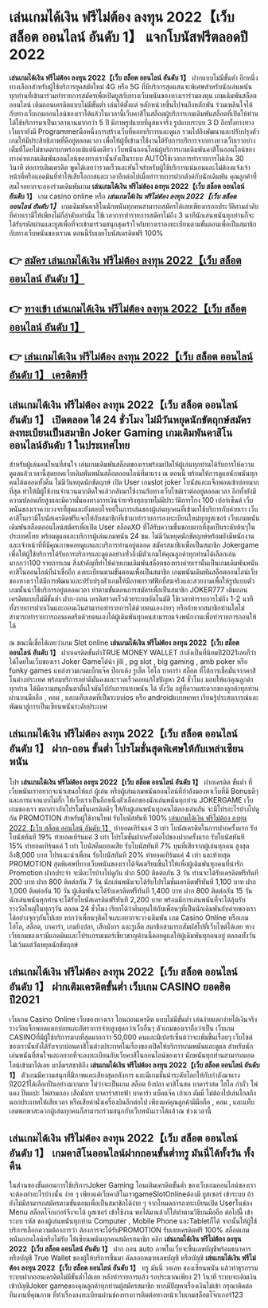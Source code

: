 # เล่นเกมได้เงิน ฟรีไม่ต้อง ลงทุน 2022【เว็บ สล็อต ออนไลน์ อันดับ 1】  แจกโบนัสฟรีตลอดปี 2022

**เล่นเกมได้เงิน ฟรีไม่ต้อง ลงทุน 2022【เว็บ สล็อต ออนไลน์ อันดับ 1】** ฝากแบบไม่มีขั้นต่ำ  อีกหนึ่งทางเลือกสำหรับผู้ใช้บริการยุคสมัยใหม่ 4G หรือ 5G ที่มีบริการสุดแสนจะพิเศษสำหรับนักเล่นพนันทุกท่านที่เข้ามาร่วมทำรายการสมัครเพื่อเปิดยูสกับทางเว็บพนันของทางเราร่วมลงทุน เกมเดิมพันสล็อตออนไลน์ เติมถอนเครดิตแบบไม่มีขั้นต่ำ เล่นได้ตั้งแต่ หลักหน่วยขึ้นไปจนถึงหลักพัน ร่วมเพลินใจได้กับทางเว็บเกมออนไลน์ของเราได้แล้วในเวลานี้เว็บคาสิโนสล็อตผู้บริการเกมเดิมพันสล็อตที่เปิดให้ท่านได้ใช้บริการมาเป็นเวลานานมากกว่า 5 ปี มีภาพรูปแบบที่ดูสมจจริง รูปแบบระบบ 3 D
อีกทั้งทางทางเว็บเรายังมี Programmerมือหนึ่งการสร้างเว็บที่คอยบริการและดูแล  รวมไปถึงพัฒนาและปรับปรุงตัวเกมให้มีประสิทธิภาพที่ดีอยู่ตลอดเวลา เพื่อให้ผู้ที่เข้ามาใช้งานได้รับการบริการจากทางทางเว็บเราอย่างเต็มที่โดยไม่ขาดตกบกพร่องแม้แต่นิดเดียว เว็บพนันออนไลน์ผู้บริการเกมเดิมพันคาสิโนออนไลน์ของทางค่ายเกมเดิมพันออนไลน์ของทางเรานั้นยังเป็นระบบ AUTOใช้เวลาการทำรายการไม่เกิน 30 วินาที ต่อการเติมเครดิต พูดได้เลยว่ารวดเร็วและทันใจสำหรับผู้ใช้บริการแน่นอนและไม่ต้องแจ้งเจ้าหน้าที่หรือแอดมินที่ทำให้เสียโอกาสและเวลาอีกต่อไปเมื่อทำรายการฝากตังค์กับนักเดิมพัน
คุณลูกค้าที่สนใจอยากจะลองร่วมเดิมพันเกม **เล่นเกมได้เงิน ฟรีไม่ต้อง ลงทุน 2022【เว็บ สล็อต ออนไลน์ อันดับ 1】** เกม casino online หรือ ***เล่นเกมได้เงิน ฟรีไม่ต้อง ลงทุน 2022【เว็บ สล็อต ออนไลน์ อันดับ 1】*** เกมเดิมพันคาสิโนนักพนันทุกคนสามารถสมัครได้เลยเพียงกรอกประวัติตามลำดับที่ค่ายเรามีให้เพียงไม่กี่ลำดับเท่านั้น ใช้เวลาการทำรายการสมัครไม่ถึง 3 นาทีนักเล่นพนันทุกท่านก็จะได้รับรหัสผ่านและยูสเพื่อที่จะเข้ามาร่วมสนุกสุดเร้าใจกับทางเราลงทะเบียนตามขั้นตอนเพื่อเป็นสมาชิกกับทางเว็บพนันของเราณ ตอนนี้รับเลยโบนัสเครดิตฟรี 100%

## 👉 [สมัคร เล่นเกมได้เงิน ฟรีไม่ต้อง ลงทุน 2022【เว็บ สล็อต ออนไลน์ อันดับ 1】](https://archa888.com/)
## 👉 [ทางเข้า เล่นเกมได้เงิน ฟรีไม่ต้อง ลงทุน 2022【เว็บ สล็อต ออนไลน์ อันดับ 1】](https://archa888.com/)
## 👉 [เล่นเกมได้เงิน ฟรีไม่ต้อง ลงทุน 2022【เว็บ สล็อต ออนไลน์ อันดับ 1】 เครดิตฟรี](https://archa888.com/)

## เล่นเกมได้เงิน ฟรีไม่ต้อง ลงทุน 2022【เว็บ สล็อต ออนไลน์ อันดับ 1】 เปิดตลอด ได้ 24 ชั่วโมง ไม่มีวันหยุดนักขัตฤกษ์สมัครลงทะเบียนเป็นสมาชิก Joker Gaming เกมเดิมพันคาสิโนออนไลน์อันดับ 1 ในประเทศไทย

สำหรับผู้เล่นคนไหนที่สนใจ เล่นเกมเดิมพันสล็อตของเราพร้อมเปิดให้ผู้เล่นทุกท่านได้รับการให้ความดูแลแล้วเวลานี้สุดยอดเว็บเดิมพันพนันสล็อตออนไลน์ที่มาแรง ณ ตอนนี้ พร้อมให้การดูแลนักพนันทุกคนได้ตลอดทั้งคืน ไม่มีวันหยุดนักขัตฤกษ์ เปิด User เกมslot joker โบนัสและแจ็กพอตเข้าบ่อยมากที่สุด ทำให้มีผู้ใช้งานจำนวนมากติดใจแล้วกลับมาใช้งานกับทางเว็บไซต์เราต่ออยู่ตลอดเวลา อีกทั้งยังมีความปลอดภัยสูงและมีความั่นคงทางการเงินจ่ายจริงทุกบาทไม่มีประวัติการโกง 100 เปอร์เซ็นต์ เว็บพนันของเราควบวงจรที่สุดและยังตอบโจทย์ในการเล่นของผู้เล่นทุกคนที่เข้ามาใช้บริการกับค่ายเรา
เว็บคาสิโนเรามีโบนัสเครดิตฟรีแจกให้กับสมาชิกที่เข้ามาทำรายการลงทะเบียนใหม่ทุกยูสเซอร์ เว็บเกมพนันเดิมพันสล็อตออนไลน์สมัครเพื่อเปิด User สล็อตXO ที่ได้รับความชื่นชอบมากที่สุดเป็นระดับต้นๆในประเทศไทย พร้อมดูแลและบริการผู้เล่นเกมพนัน 24 ชม. ไม่มีวันหยุดนักขัตฤกษ์พร้อมยังมีพนักงานและเจ้าหน้าที่ที่มีคุณภาพคอยดูแลและบริการท่านอยู่ตลอด สมัครสมาชิกเพื่อเป็นสมาชิก Jokergame เพื่อให้ผู้ใช้บริการได้รับการบริการและดูแลอย่างทั่วถึงมีตัวเกมให้คุณลูกค้าทุกท่านได้เลือกเล่นมากกว่า100 รายการเกม
สิ่งสำคัญที่ทำให้ค่ายเกมเดิมพันสล็อตของทางค่ายเรานั้นเป็นเกมเดิมพันพนันคาสิโนออนไลน์ที่น่าเชื่อถือ ลงทะเบียนตามขั้นตอนเพื่อเป็นสมาชิก  เกมพนันเดิมพันสล็อตออนไลน์เว็บของทางเราได้มีการพัฒนาและปรับปรุงตัวเกมให้มีภาพกราฟฟิกที่สมจริงและสวยงามเพื่อให้รูปแบบตัวเกมนั้นน่าใช้บริการอยู่ตลอดเวลา ทำตามขั้นตอนการสมัครเพื่อเป็นสมาชิก JOKER777 เติมถอน เครดิตแบบไม่มีขั้นต่ำ ฝาก-ถอน เครดิตรวดเร็วด้วยระบบอัตโนมัติ ใช้เวลาทำรายการไม่ถึง 1-2 นาทีทั้งรายการฝากเงินและถอนเงินสามารถทำรายการได้ด้วยตนเองง่ายๆ หรือถ้าหากสมาชิกท่านใดไม่สามารถทำรายการถอนเคดริตด้วยตนเองได้ผู้เดิมพันทุกคนสามารถแจ้งพนักงานเพื่อทำรายการถอนให้ได้

ณ ขณะนี้เชื่อได้เลยว่าเกม Slot online **เล่นเกมได้เงิน ฟรีไม่ต้อง ลงทุน 2022【เว็บ สล็อต ออนไลน์ อันดับ 1】** ฝากเครดิตขั้นต่ำTRUE MONEY WALLET กำลังเป็นที่นิยมปี2021เลยก็ว่าได้โดยในเว็บของเรา Joker Gameได้นำ  jili , pg slot , big gaming , amb poker หรือ funky games แหล่งรวมเกมแบ็กแจ๊ค ป๊อกเด้ง รูเล็ต ไฮโล บาคาร่า สล็อต ที่ได้การเชื่อมั่นจากคาสิโนต่างประเทศ พร้อมบริการอย่าดีมั่นคงและรวดเร็วคอยแก้ไขปัญหา 24 ชั่วโมง มอบให้แก่คุณลูกค้าทุกท่าน ได้มีความสนุกตื่นตาตื่นใจมันไปกับการแทงพนัน ได้ ทั้งวัน อยู่ที่ความสะดวกของลูกค้าทุกท่านผ่านบนมือถือ , คอม , และแท็บเลตที่เป็นระบบios หรือ androidแบบพกพา เรียนรู้ประสบการณ์และพัฒนาสู่การเป็นเซียนพนันระดับประเทศ

## เล่นเกมได้เงิน ฟรีไม่ต้อง ลงทุน 2022【เว็บ สล็อต ออนไลน์ อันดับ 1】 ฝาก-ถอน ขั้นต่ำ โปรโมชั่นสุดพิเศษให้กับเหล่าเซียนพนัน

โปร **เล่นเกมได้เงิน ฟรีไม่ต้อง ลงทุน 2022【เว็บ สล็อต ออนไลน์ อันดับ 1】** ฝากเครดิต ขั้นต่ำ ที่เว็บพนันเราอยากจะนำเสนอให้แก่  ผู้เล่น หรือผู้เล่นเกมพนันออนไลน์ที่กำลังมองหาเว็บที่มี Bonusดีๆ และการแจกแบบไม่กั๊ก ให้เว็บเราเป็นอีกหนึ่งตัวเลือกของนักเล่นพนันทุกท่าน JOKERGAME เว็บเกมของเรา ขอกล่าวกับโปรโมชั่นเครดิตดีๆ ให้กับผู้เล่นพนันทุกคนได้ลองเล่นกัน จะมีโปรอะไรบ้างไปดูกัน
 PROMOTION สำหรับผู้ใช้งานใหม่ รับโบนัสทันที 100% [เล่นเกมได้เงิน ฟรีไม่ต้อง ลงทุน 2022【เว็บ สล็อต ออนไลน์ อันดับ 1】](https://archa888.com/) ทำยอดเทิร์นแค่ 3 เท่า
โบนัสเครดิตในการฝากครั้งแรก รับโบนัสทันที 19% ทำยอดเทิร์นแค่ 3 เท่า
โปรโมชั่นฝากครั้งต่อไปของฝากครั้งแรก รับโบนัสทันที 15% ทำยอดเทิร์นแค่ 1 เท่า
โบนัสคืนยอดเสีย รับโบนัสทันที 7% ทุนที่เสียจากผู้เล่นทุกคน สูงสุดถึง8,000 บาท
โปรแนะนำเพื่อน รับโบนัสทันที 20% ทำยอดเทิร์นแค่ 4 เท่า
และท้ายสุด PROMOTION สุดพิเศษที่ทางเว็บพนันของเราได้จัดเตรียมขึ้นไว้ให้เพื่อผู้เดิมพันทุกคนที่น่ารัก  Promotion ฝากประจำ จะมีอะไรบ้างไปดูกัน
ฝาก 500 ติดต่อกัน 3 วัน ท่านจะได้รับเครดิตฟรีทันที 200 บาท
ฝาก 800 ติดต่อกัน 7 วัน นักเล่นพนันจะได้รับโปรโมชั่นเครดิตฟรีทันที 1,100 บาท
ฝาก 1,000 ติดต่อกัน 10 วัน ผู้เดิมพันจะได้รับเครดิตฟรีทันที 1,400 บาท
ฝาก 800 ติดต่อกัน 15 วัน นักเล่นพนันทุกท่านจะได้รับโบนัสเครดิตฟรีทันที 2,200 บาท
พร้อมมีการเล่นพนันที่จะได้ลุ้นรับรางวัลใหญ่ในทุกๆวัน ตลอด 24 ชั่วโมง เรียกได้ว่าคืนทุนให้กับเพื่อนๆที่เป็นนักเดิมพันกับค่ายของเราได้อย่างจุกๆกันไปเลย หากว่าเพื่อนๆติดใจและอยากจะวางเดิมพัน เกม  Casino Online หรือเกมไฮโล, สล็อต, บาคาร่า, เกมยิงปลา, เสือมังกร และรูเล็ต สมาชิกสามารถสัมผัสไปที่เว็บไซต์ได้เลย ทางเว็บเกมของเรามีแอดมินและโปรแกรมเมอร์เชี่ยวชาญด้านนี้คอยดูแลให้ผู้เดิมพันทุกคนอยู่ ตลอดทั้งวัน ไม่เว้นแต่วันหยุดนักขัตฤกษ์

## เล่นเกมได้เงิน ฟรีไม่ต้อง ลงทุน 2022【เว็บ สล็อต ออนไลน์ อันดับ 1】 ฝากเติมเครดิตขั้นต่ำ  เว็บเกม CASINO ยอดฮิตปี2021

เว็บเกม  Casino Online เว็บของทางเรา โอนถอนเครดิต แบบไม่มีขั้นต่ำ เล่นง่ายแตกง่ายได้เงินจริง รางวัลแจ็กพอตแตกบ่อยและอัตราการจ่ายสูงสุดกว่าเว็บอื่นๆ ตัวเกมของเราถือว่าเป็น เว็บเกม CASINOที่มีผู้ใช้บริการมากที่สุดมากกว่า 50,000 คนและมีเปอร์เซ็นต์ว่าจะเพิ่มขึ้นเรื่อยๆ เว็บไซต์ของเรานั้นยังได้รับจากบ่อนคาสิโนต่างประเทศในเรื่องของเปิดให้บริการเกมพนันและดูแล สำหรับนักเล่นพนันที่สนใจและอยากที่จะลงทะเบียนกับเว็บคาสิโนออนไลน์ของเรา นักพนันทุกท่านสามารถแอดไลน์เข้ามาได้เลย
	มาลิ้มรสชาติถึง **เล่นเกมได้เงิน ฟรีไม่ต้อง ลงทุน 2022【เว็บ สล็อต ออนไลน์ อันดับ 1】** ตัวเกมมีความสนุกที่มีภาพและเสียงสุดอลังการ และมีเกมชั้นนำระดับโลกให้กับกำลังมาแรงปี2021ได้เลือกปั่นอย่างมากมาย  ไม่ว่าจะเป็นเกม สล็อต ยิงปลา คาสิโนสด บาคาร่าสด ไฮโล กำถั่ว ไพ่แคง ปั่นแปะ ไพ่สามกอง เสือมังกร บาคาร่าสายฟ้า บาคาร่า แบ็คแจ๊ค เก้าเก ดัมมี่ ไม่ต้องไปเล่นไกลถึงนอกประเทศให้เสียเวลา หรือเสียค่านั่งเครื่องบินอีกต่อไป เพียงแค่คุณลูกค้ามีมือถือ , คอม , และแท็บเลตพกพาสะดวกผู้เล่นทุกคนก็สามารถร่วมสนุกกับเว็บพนันเราได้แล้วณ ช่วงเวลานี้

## เล่นเกมได้เงิน ฟรีไม่ต้อง ลงทุน 2022【เว็บ สล็อต ออนไลน์ อันดับ 1】 เกมคาสิโนออนไลน์ฝากถอนขั้นต่ำทรู มันนี่ได้ทั้งวัน ทั้งคืน

ในส่วนของขั้นตอนการใช้บริการJoker Gaming โอนเติมเครดิตขั้นต่ำ ของเว็บเกมออนไลน์ของเรา จะต้องทำอะไรบ้างนั้น ง่าย ๆ เพียงแค่เว็บคาสิโนเราgameSlotOnlineต้องมี ยูสเซอร์ เข้าระบบ ถ้ายังไม่มีสามารถสมัครตามขั้นตอนเพื่อเป็นสมาชิกได้ง่าย ๆ จากโหมดการลงทะเบียนเปิด Userในช่อง Menu สล็อตโจ๊กเกอร์จึงจะได้ ยูสเซอร์ เข้าใช้งาน พอได้มาแล้วก็ให้ทำตามวิธีบนมือถือ ต่อไปนี้
เข้าระบบ รหัส  ของผู้เล่นพนันทุกท่าน Computer , Mobile Phone และTabletก็ได้
จากนั้นให้ผู้ใช้บริการเลือกความต้องการว่า ต้องการจะได้รับPROMOTION รับเลยเครดิตฟรี 100% สล็อตเกมพนันออนไลน์หรือไม่รับ
ให้เซียนพนันทุกคนสมัครสมาชิก คลิก **เล่นเกมได้เงิน ฟรีไม่ต้อง ลงทุน 2022【เว็บ สล็อต ออนไลน์ อันดับ 1】** ฝาก ถอน auto ภาพในเว็บจะขึ้นเลขบัญชีพร้อมธนาคาร หรือบัญชี True Wallet ของผู้ให้บริการขึ้นมา
คัดลอกหมายเลขบัญชี หรือบัญชี **เล่นเกมได้เงิน ฟรีไม่ต้อง ลงทุน 2022【เว็บ สล็อต ออนไลน์ อันดับ 1】** ทรู มันนี่ วอเลท ของเซียนพนัน แล้วทำธุรกรรมระบบฝากถอนเครดิตไม่มีขั้นต่ำได้เลย
หลังทำรายการแล้ว รอประมาณเพียง 21 วินาที ระบบจะเติมเงินเข้าบัญชีJoker gameของคุณลูกค้าทุกท่านผู้สมัครสมาชิก
หากมีปัญหาเรื่องเงินไม่เข้า กรุณาติดต่อทีมงานที่คุณภาพ ที่ทำเรื่องลงทะเบียนผ่านช่องทางการติดต่อทางหน้าเว็บเกมสล็อตโจ๊กเกอร์123


